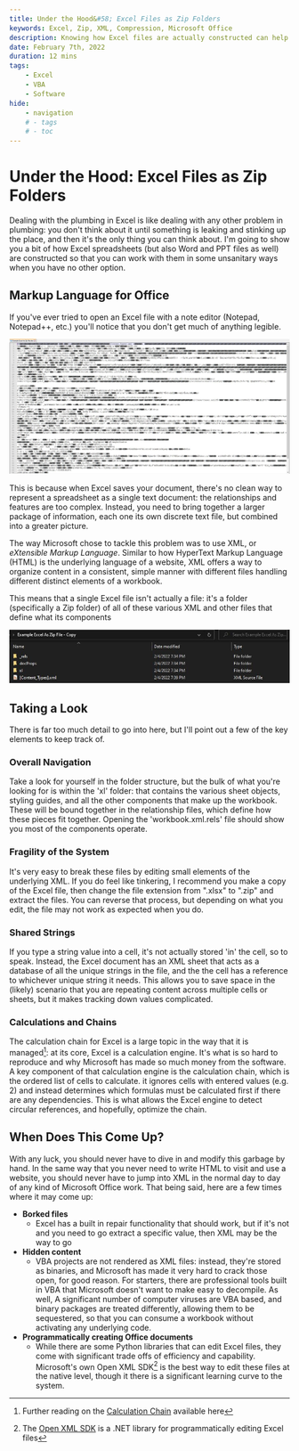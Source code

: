 ```yaml
---
title: Under the Hood&#58; Excel Files as Zip Folders
keywords: Excel, Zip, XML, Compression, Microsoft Office
description: Knowing how Excel files are actually constructed can help you in those times when you really need to dive in to the weeds
date: February 7th, 2022
duration: 12 mins
tags:
    - Excel
    - VBA
    - Software
hide:
    - navigation
    # - tags
    # - toc
---
```


# Under the Hood: Excel Files as Zip Folders

Dealing with the plumbing in Excel is like dealing with any other problem in plumbing: you don't think about it until something is leaking and stinking up the place, and then it's the only thing you can think about. I'm going to show you a bit of how Excel spreadsheets (but also Word and PPT files as well) are constructed so that you can work with them in some unsanitary ways when you have no other option.

## Markup Language for Office

If you've ever tried to open an Excel file with a note editor (Notepad, Notepad++, etc.) you'll notice that you don't get much of anything legible.

![Excel file ina text editor](../assets/images/2022/Excel-Files-As-Zip-Folders/Excel-as-text-file.JPG)

This is because when Excel saves your document, there's no clean way to represent a spreadsheet as a single text document: the relationships and features are too complex. Instead, you need to bring together a larger package of information, each one its own discrete text file, but combined into a greater picture.

The way Microsoft chose to tackle this problem was to use XML, or _eXtensible Markup Language_. Similar to how HyperText Markup Language (HTML) is the underlying language of a website, XML offers a way to organize content in a consistent, simple manner with different files handling different distinct elements of a workbook.

This means that a single Excel file isn't actually a file: it's a folder (specifically a Zip folder) of all of these various XML and other files that define what its components

![Excel file in a text editor](../assets/images/2022/Excel-Files-As-Zip-Folders/Excel-as-folder.JPG)

## Taking a Look

There is far too much detail to go into here, but I'll point out a few of the key elements to keep track of.

### Overall Navigation

Take a look for yourself in the folder structure, but the bulk of what you're looking for is within the 'xl' folder: that contains the various sheet objects, styling guides, and all the other components that make up the workbook. These will be bound together in the relationship files, which define how these pieces fit together. Opening the 'workbook.xml.rels' file should show you most of the components operate.

### Fragility of the System

It's very easy to break these files by editing small elements of the underlying XML. If you do feel like tinkering, I recommend you make a copy of the Excel file, then change the file extension from ".xlsx" to ".zip" and extract the files. You can reverse that process, but depending on what you edit, the file may not work as expected when you do.

### Shared Strings

If you type a string value into a cell, it's not actually stored 'in' the cell, so to speak. Instead, the Excel document has an XML sheet that acts as a database of all the unique strings in the file, and the the cell has a reference to whichever unique string it needs. This allows you to save space in the (likely) scenario that you are repeating content across multiple cells or sheets, but it makes tracking down values complicated.

### Calculations and Chains

The calculation chain for Excel is a large topic in the way that it is managed[^1]: at its core, Excel is a calculation engine. It's what is so hard to reproduce and why Microsoft has made so much money from the software. A key component of that calculation engine is the calculation chain, which is the ordered list of cells to calculate. it ignores cells with entered values (e.g. 2) and instead determines which formulas must be calculated first if there are any dependencies. This is what allows the Excel engine to detect circular references, and hopefully, optimize the chain.

## When Does This Come Up?

With any luck, you should never have to dive in and modify this garbage by hand. In the same way that you never need to write HTML to visit and use a website, you should never have to jump into XML in the normal day to day of any kind of Microsoft Office work. That being said, here are a few times where it may come up:

-   **Borked files**
    -   Excel has a built in repair functionality that should work, but if it's not and you need to go extract a specific value, then XML may be the way to go
-   **Hidden content**
    -   VBA projects are not rendered as XML files: instead, they're stored as binaries, and Microsoft has made it very hard to crack those open, for good reason. For starters, there are professional tools built in VBA that Microsoft doesn't want to make easy to decompile. As well, A significant number of computer viruses are VBA based, and binary packages are treated differently, allowing them to be sequestered, so that you can consume a workbook without activating any underlying code.
-   **Programmatically creating Office documents**
    -   While there are some Python libraries that can edit Excel files, they come with significant trade offs of efficiency and capability. Microsoft's own Open XML SDK[^2] is the best way to edit these files at the native level, though it there is a significant learning curve to the system.

[^1]: Further reading on the <a href='https://docs.microsoft.com/en-us/office/client-developer/excel/excel-recalculation' target='_blank'>Calculation Chain</a> available here
[^2]: The <a href='https://docs.microsoft.com/en-us/office/open-xml/open-xml-sdk' target='_blank'>Open XML SDK</a> is a .NET library for programmatically editing Excel files
